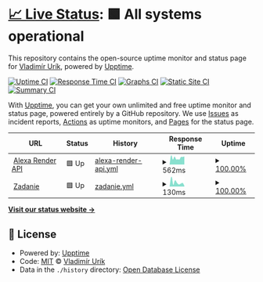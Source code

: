 # [📈 Live Status](https://status.gggedr.xyz): <!--live status--> **🟩 All systems operational**

This repository contains the open-source uptime monitor and status page for [Vladimír Urík](https://status.gggedr.xyz), powered by [Upptime](https://github.com/upptime/upptime).

[![Uptime CI](https://github.com/Vladimir-Urik/status/workflows/Uptime%20CI/badge.svg)](https://github.com/Vladimir-Urik/status/actions?query=workflow%3A%22Uptime+CI%22)
[![Response Time CI](https://github.com/Vladimir-Urik/status/workflows/Response%20Time%20CI/badge.svg)](https://github.com/Vladimir-Urik/status/actions?query=workflow%3A%22Response+Time+CI%22)
[![Graphs CI](https://github.com/Vladimir-Urik/status/workflows/Graphs%20CI/badge.svg)](https://github.com/Vladimir-Urik/status/actions?query=workflow%3A%22Graphs+CI%22)
[![Static Site CI](https://github.com/Vladimir-Urik/status/workflows/Static%20Site%20CI/badge.svg)](https://github.com/Vladimir-Urik/status/actions?query=workflow%3A%22Static+Site+CI%22)
[![Summary CI](https://github.com/Vladimir-Urik/status/workflows/Summary%20CI/badge.svg)](https://github.com/Vladimir-Urik/status/actions?query=workflow%3A%22Summary+CI%22)

With [Upptime](https://upptime.js.org), you can get your own unlimited and free uptime monitor and status page, powered entirely by a GitHub repository. We use [Issues](https://github.com/Vladimir-Urik/status/issues) as incident reports, [Actions](https://github.com/Vladimir-Urik/status/actions) as uptime monitors, and [Pages](https://status.gggedr.xyz) for the status page.

<!--start: status pages-->
<!-- This summary is generated by Upptime (https://github.com/upptime/upptime) -->
<!-- Do not edit this manually, your changes will be overwritten -->
<!-- prettier-ignore -->
| URL | Status | History | Response Time | Uptime |
| --- | ------ | ------- | ------------- | ------ |
| <img alt="" src="https://favicons.githubusercontent.com/api-alexa.pvpcraft.cz" height="13"> [Alexa Render API](https://api-alexa.pvpcraft.cz/) | 🟩 Up | [alexa-render-api.yml](https://github.com/Vladimir-Urik/status/commits/HEAD/history/alexa-render-api.yml) | <details><summary><img alt="Response time graph" src="./graphs/alexa-render-api/response-time-week.png" height="20"> 562ms</summary><br><a href="https://Vladimir-Urik.github.io/status/history/alexa-render-api"><img alt="Response time 574" src="https://img.shields.io/endpoint?url=https%3A%2F%2Fraw.githubusercontent.com%2FVladimir-Urik%2Fstatus%2FHEAD%2Fapi%2Falexa-render-api%2Fresponse-time.json"></a><br><a href="https://Vladimir-Urik.github.io/status/history/alexa-render-api"><img alt="24-hour response time 465" src="https://img.shields.io/endpoint?url=https%3A%2F%2Fraw.githubusercontent.com%2FVladimir-Urik%2Fstatus%2FHEAD%2Fapi%2Falexa-render-api%2Fresponse-time-day.json"></a><br><a href="https://Vladimir-Urik.github.io/status/history/alexa-render-api"><img alt="7-day response time 562" src="https://img.shields.io/endpoint?url=https%3A%2F%2Fraw.githubusercontent.com%2FVladimir-Urik%2Fstatus%2FHEAD%2Fapi%2Falexa-render-api%2Fresponse-time-week.json"></a><br><a href="https://Vladimir-Urik.github.io/status/history/alexa-render-api"><img alt="30-day response time 546" src="https://img.shields.io/endpoint?url=https%3A%2F%2Fraw.githubusercontent.com%2FVladimir-Urik%2Fstatus%2FHEAD%2Fapi%2Falexa-render-api%2Fresponse-time-month.json"></a><br><a href="https://Vladimir-Urik.github.io/status/history/alexa-render-api"><img alt="1-year response time 574" src="https://img.shields.io/endpoint?url=https%3A%2F%2Fraw.githubusercontent.com%2FVladimir-Urik%2Fstatus%2FHEAD%2Fapi%2Falexa-render-api%2Fresponse-time-year.json"></a></details> | <details><summary><a href="https://Vladimir-Urik.github.io/status/history/alexa-render-api">100.00%</a></summary><a href="https://Vladimir-Urik.github.io/status/history/alexa-render-api"><img alt="All-time uptime 99.70%" src="https://img.shields.io/endpoint?url=https%3A%2F%2Fraw.githubusercontent.com%2FVladimir-Urik%2Fstatus%2FHEAD%2Fapi%2Falexa-render-api%2Fuptime.json"></a><br><a href="https://Vladimir-Urik.github.io/status/history/alexa-render-api"><img alt="24-hour uptime 100.00%" src="https://img.shields.io/endpoint?url=https%3A%2F%2Fraw.githubusercontent.com%2FVladimir-Urik%2Fstatus%2FHEAD%2Fapi%2Falexa-render-api%2Fuptime-day.json"></a><br><a href="https://Vladimir-Urik.github.io/status/history/alexa-render-api"><img alt="7-day uptime 100.00%" src="https://img.shields.io/endpoint?url=https%3A%2F%2Fraw.githubusercontent.com%2FVladimir-Urik%2Fstatus%2FHEAD%2Fapi%2Falexa-render-api%2Fuptime-week.json"></a><br><a href="https://Vladimir-Urik.github.io/status/history/alexa-render-api"><img alt="30-day uptime 99.55%" src="https://img.shields.io/endpoint?url=https%3A%2F%2Fraw.githubusercontent.com%2FVladimir-Urik%2Fstatus%2FHEAD%2Fapi%2Falexa-render-api%2Fuptime-month.json"></a><br><a href="https://Vladimir-Urik.github.io/status/history/alexa-render-api"><img alt="1-year uptime 99.70%" src="https://img.shields.io/endpoint?url=https%3A%2F%2Fraw.githubusercontent.com%2FVladimir-Urik%2Fstatus%2FHEAD%2Fapi%2Falexa-render-api%2Fuptime-year.json"></a></details>
| <img alt="" src="https://favicons.githubusercontent.com/zadanie-urik.vercel.app" height="13"> [Zadanie](https://zadanie-urik.vercel.app/) | 🟩 Up | [zadanie.yml](https://github.com/Vladimir-Urik/status/commits/HEAD/history/zadanie.yml) | <details><summary><img alt="Response time graph" src="./graphs/zadanie/response-time-week.png" height="20"> 130ms</summary><br><a href="https://Vladimir-Urik.github.io/status/history/zadanie"><img alt="Response time 158" src="https://img.shields.io/endpoint?url=https%3A%2F%2Fraw.githubusercontent.com%2FVladimir-Urik%2Fstatus%2FHEAD%2Fapi%2Fzadanie%2Fresponse-time.json"></a><br><a href="https://Vladimir-Urik.github.io/status/history/zadanie"><img alt="24-hour response time 65" src="https://img.shields.io/endpoint?url=https%3A%2F%2Fraw.githubusercontent.com%2FVladimir-Urik%2Fstatus%2FHEAD%2Fapi%2Fzadanie%2Fresponse-time-day.json"></a><br><a href="https://Vladimir-Urik.github.io/status/history/zadanie"><img alt="7-day response time 130" src="https://img.shields.io/endpoint?url=https%3A%2F%2Fraw.githubusercontent.com%2FVladimir-Urik%2Fstatus%2FHEAD%2Fapi%2Fzadanie%2Fresponse-time-week.json"></a><br><a href="https://Vladimir-Urik.github.io/status/history/zadanie"><img alt="30-day response time 158" src="https://img.shields.io/endpoint?url=https%3A%2F%2Fraw.githubusercontent.com%2FVladimir-Urik%2Fstatus%2FHEAD%2Fapi%2Fzadanie%2Fresponse-time-month.json"></a><br><a href="https://Vladimir-Urik.github.io/status/history/zadanie"><img alt="1-year response time 158" src="https://img.shields.io/endpoint?url=https%3A%2F%2Fraw.githubusercontent.com%2FVladimir-Urik%2Fstatus%2FHEAD%2Fapi%2Fzadanie%2Fresponse-time-year.json"></a></details> | <details><summary><a href="https://Vladimir-Urik.github.io/status/history/zadanie">100.00%</a></summary><a href="https://Vladimir-Urik.github.io/status/history/zadanie"><img alt="All-time uptime 100.00%" src="https://img.shields.io/endpoint?url=https%3A%2F%2Fraw.githubusercontent.com%2FVladimir-Urik%2Fstatus%2FHEAD%2Fapi%2Fzadanie%2Fuptime.json"></a><br><a href="https://Vladimir-Urik.github.io/status/history/zadanie"><img alt="24-hour uptime 100.00%" src="https://img.shields.io/endpoint?url=https%3A%2F%2Fraw.githubusercontent.com%2FVladimir-Urik%2Fstatus%2FHEAD%2Fapi%2Fzadanie%2Fuptime-day.json"></a><br><a href="https://Vladimir-Urik.github.io/status/history/zadanie"><img alt="7-day uptime 100.00%" src="https://img.shields.io/endpoint?url=https%3A%2F%2Fraw.githubusercontent.com%2FVladimir-Urik%2Fstatus%2FHEAD%2Fapi%2Fzadanie%2Fuptime-week.json"></a><br><a href="https://Vladimir-Urik.github.io/status/history/zadanie"><img alt="30-day uptime 100.00%" src="https://img.shields.io/endpoint?url=https%3A%2F%2Fraw.githubusercontent.com%2FVladimir-Urik%2Fstatus%2FHEAD%2Fapi%2Fzadanie%2Fuptime-month.json"></a><br><a href="https://Vladimir-Urik.github.io/status/history/zadanie"><img alt="1-year uptime 100.00%" src="https://img.shields.io/endpoint?url=https%3A%2F%2Fraw.githubusercontent.com%2FVladimir-Urik%2Fstatus%2FHEAD%2Fapi%2Fzadanie%2Fuptime-year.json"></a></details>

<!--end: status pages-->

[**Visit our status website →**](https://status.gggedr.xyz)

## 📄 License

- Powered by: [Upptime](https://github.com/upptime/upptime)
- Code: [MIT](./LICENSE) © [Vladimír Urík](https://status.gggedr.xyz)
- Data in the `./history` directory: [Open Database License](https://opendatacommons.org/licenses/odbl/1-0/)
